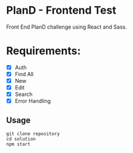 # PlanD - Frontend Test

Front End PlanD challenge using React and Sass.

# Requirements:
- [x] Auth
- [x] Find All
- [x] New
- [x] Edit
- [x] Search
- [x] Error Handling
 
## Usage
```
git clone repository
cd solution
npm start
```
